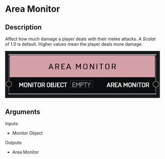# Area Monitor

## Description

Affect how much damage a player deals with their melee attacks. A _Scalar_ of 1.0 is default. Higher values mean the player deals more damage.

![Area Monitor](../../.gitbook/assets/images/scripting/variables-basic/area-monitor.png)

## Arguments

Inputs:

* Monitor Object

Outputs:

* Area Monitor
